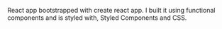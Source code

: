 React app bootstrapped with create react app. I built it using functional components and is styled with, Styled Components and CSS. 